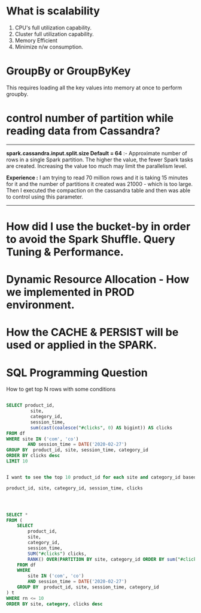 # What is scalability 


1) CPU's full utilization capability.
2) Cluster full utilization capability.
3) Memory Efficient
4) Minimize n/w consumption. 

# GroupBy or GroupByKey

This requires loading all the key values into memory at once to perform groupby. 

# control number of partition while reading data from Cassandra?

--------------------------------------------------------------------------

**spark.cassandra.input.split.size Default = 64** :- Approximate number of rows in a single Spark partition. The higher the value, the fewer Spark tasks are created. Increasing the value too much may limit the parallelism level.

**Experience :** I am trying to read 70 million rows and it is taking 15 minutes for it and the number of partitions it created was 21000 - which is too large. Then I executed the compaction on the cassandra table and then was able to control using this parameter. 


--------------------------------------------------------------------------

# How did I use the bucket-by in order to avoid the Spark Shuffle. Query Tuning & Performance. 

# Dynamic Resource Allocation - How we implemented in PROD environment. 

# How the CACHE & PERSIST will be used or applied in the SPARK. 


# SQL Programming Question

How to get top N rows with some conditions


```sql 

SELECT product_id,
         site,
         category_id,
         session_time,
         sum(cast(coalesce("#clicks", 0) AS bigint)) AS clicks
FROM df
WHERE site IN ('com', 'co')
        AND session_time = DATE('2020-02-27')
GROUP BY  product_id, site, session_time, category_id
ORDER BY clicks desc
LIMIT 10


I want to see the top 10 product_id for each site and category_id based on the clicks.

product_id, site, category_id, session_time, clicks




SELECT *
FROM (
    SELECT 
        product_id,
        site,
        category_id,
        session_time,
        SUM("#clicks") clicks,
        RANK() OVER(PARTITION BY site, category_id ORDER BY sum("#clicks") DESC) rn
    FROM df
    WHERE 
        site IN ('com', 'co')
        AND session_time = DATE('2020-02-27')
    GROUP BY  product_id, site, session_time, category_id
) t
WHERE rn <= 10
ORDER BY site, category, clicks desc

```